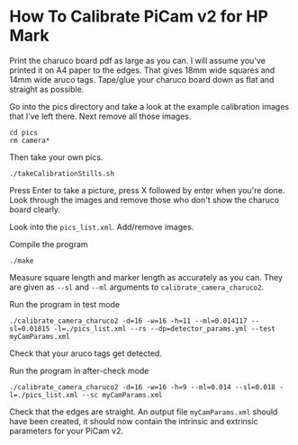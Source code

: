 # How To Calibrate PiCam v2 for HP Mark

Print the charuco board pdf as large as you can.
I will assume you've printed it on A4 paper to the edges.
That gives 18mm wide squares and 14mm wide aruco tags.
Tape/glue your charuco board down as flat and straight as possible.

Go into the pics directory and take a look at the example calibration
images that I've left there.
Next remove all those images.

```
cd pics
rm camera*
```

Then take your own pics.
```
./takeCalibrationStills.sh
```
Press Enter to take a picture, press X followed by enter when you're done.
Look through the images and remove those who don't show the charuco board clearly.

Look into the `pics_list.xml`.
Add/remove images.

Compile the program
```
./make
```

Measure square length and marker length as accurately as you can.
They are given as `--sl` and `--ml` arguments to `calibrate_camera_charuco2`.

Run the program in test mode
```
./calibrate_camera_charuco2 -d=16 -w=16 -h=11 --ml=0.014117 --sl=0.01815 -l=./pics_list.xml --rs --dp=detector_params.yml --test myCamParams.xml
```
Check that your aruco tags get detected.

Run the program in after-check mode
```
./calibrate_camera_charuco2 -d=16 -w=16 -h=9 --ml=0.014 --sl=0.018 -l=./pics_list.xml --sc myCamParams.xml
```
Check that the edges are straight.
An output file `myCamParams.xml` should have been created, it should now contain the intrinsic and extrinsic parameters
for your PiCam v2.
